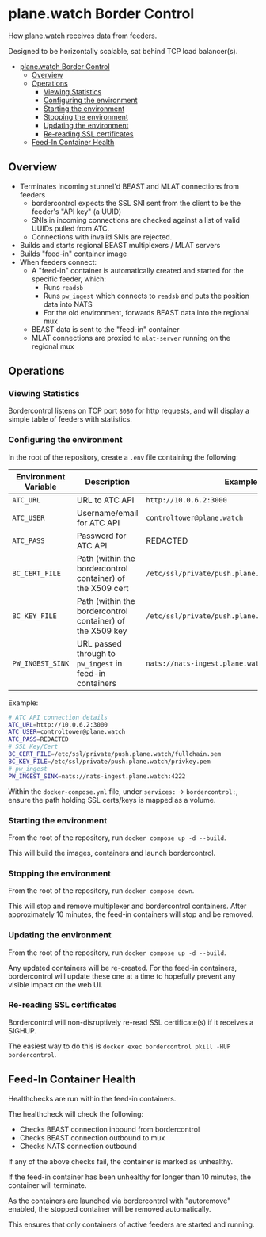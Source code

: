 # plane.watch Border Control

How plane.watch receives data from feeders.

Designed to be horizontally scalable, sat behind TCP load balancer(s).

* [plane.watch Border Control](#planewatch-border-control)
  * [Overview](#overview)
  * [Operations](#operations)
    * [Viewing Statistics](#viewing-statistics)
    * [Configuring the environment](#configuring-the-environment)
    * [Starting the environment](#starting-the-environment)
    * [Stopping the environment](#stopping-the-environment)
    * [Updating the environment](#updating-the-environment)
    * [Re-reading SSL certificates](#re-reading-ssl-certificates)
  * [Feed-In Container Health](#feed-in-container-health)

## Overview

* Terminates incoming stunnel'd BEAST and MLAT connections from feeders
  * bordercontrol expects the SSL SNI sent from the client to be the feeder's "API key" (a UUID)
  * SNIs in incoming connections are checked against a list of valid UUIDs pulled from ATC.
  * Connections with invalid SNIs are rejected.
* Builds and starts regional BEAST multiplexers / MLAT servers
* Builds "feed-in" container image
* When feeders connect:
  * A "feed-in" container is automatically created and started for the specific feeder, which:
    * Runs `readsb`
    * Runs `pw_ingest` which connects to `readsb` and puts the position data into NATS
    * For the old environment, forwards BEAST data into the regional mux
  * BEAST data is sent to the "feed-in" container
  * MLAT connections are proxied to `mlat-server` running on the regional mux

## Operations

### Viewing Statistics

Bordercontrol listens on TCP port `8080` for http requests, and will display a simple table of feeders with statistics.

### Configuring the environment

In the root of the repository, create a `.env` file containing the following:

| Environment Variable | Description | Example |
| -------------------- | ----------- | ------- |
| `ATC_URL` | URL to ATC API | `http://10.0.6.2:3000` |
| `ATC_USER` | Username/email for ATC API | `controltower@plane.watch` |
| `ATC_PASS` | Password for ATC API | REDACTED |
| `BC_CERT_FILE` | Path (within the bordercontrol container) of the X509 cert | `/etc/ssl/private/push.plane.watch/fullchain.pem` |
| `BC_KEY_FILE` | Path (within the bordercontrol container) of the X509 key | `/etc/ssl/private/push.plane.watch/privkey.pem` |
| `PW_INGEST_SINK` | URL passed through to `pw_ingest` in feed-in containers | `nats://nats-ingest.plane.watch:4222` |

Example:

```bash
# ATC API connection details
ATC_URL=http://10.0.6.2:3000
ATC_USER=controltower@plane.watch
ATC_PASS=REDACTED
# SSL Key/Cert
BC_CERT_FILE=/etc/ssl/private/push.plane.watch/fullchain.pem
BC_KEY_FILE=/etc/ssl/private/push.plane.watch/privkey.pem
# pw_ingest
PW_INGEST_SINK=nats://nats-ingest.plane.watch:4222
```

Within the `docker-compose.yml` file, under `services:` -> `bordercontrol:`, ensure the path holding SSL certs/keys is mapped as a volume.

### Starting the environment

From the root of the repository, run `docker compose up -d --build`.

This will build the images, containers and launch bordercontrol.

### Stopping the environment

From the root of the repository, run `docker compose down`.

This will stop and remove multiplexer and bordercontrol containers. After approximately 10 minutes, the feed-in containers will stop and be removed.

### Updating the environment

From the root of the repository, run `docker compose up -d --build`.

Any updated containers will be re-created. For the feed-in containers, bordercontrol will update these one at a time to hopefully prevent any visible impact on the web UI.

### Re-reading SSL certificates

Bordercontrol will non-disruptively re-read SSL certificate(s) if it receives a SIGHUP.

The easiest way to do this is `docker exec bordercontrol pkill -HUP bordercontrol`.

## Feed-In Container Health

Healthchecks are run within the feed-in containers.

The healthcheck will check the following:

* Checks BEAST connection inbound from bordercontrol
* Checks BEAST connection outbound to mux
* Checks NATS connection outbound

If any of the above checks fail, the container is marked as unhealthy.

If the feed-in container has been unhealthy for longer than 10 minutes, the container will terminate.

As the containers are launched via bordercontrol with "autoremove" enabled, the stopped container will be removed automatically.

This ensures that only containers of active feeders are started and running.
